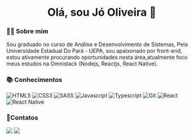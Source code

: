<p>
  <h1 align = "center"> <b> Olá, sou Jó Oliveira 👋 </b> </h1>
</p>

### :man_technologist: Sobre mim
Sou graduado no curso de Análise e Desenvolvimento de Sistemas, Pela Universidade Estadual Do Pará - UEPA, sou apaixonado por front-end, estou ativamente procurando oportunidades nesta área,atualmente foco meus estudos na Omnistack (Nodejs, Reactjs, React Native).

### 📚 Conhecimentos
![HTML5](https://img.shields.io/badge/-HTML5-E34F26?style=flat-square&logo=html5&logoColor=white)
![CSS3](https://img.shields.io/badge/-CSS3-549FDE?style=flat-square&logo=css3&logoColor=white)
![SASS](https://img.shields.io/badge/-SASS-C76494?style=flat-square&logo=sass&logoColor=white)
![Javascript](https://img.shields.io/badge/-Javascript-efd81d?style=flat-square&logo=javascript&logoColor=black)
![Typescript](https://img.shields.io/badge/-Typescript-efd81d?style=flat-square&logo=Typescript&logoColor=black)
![Git](https://img.shields.io/badge/-Git-F05032?style=flat-square&logo=git&logoColor=white)
![React](https://img.shields.io/badge/-React.js-45b8d8?style=flat-square&logo=react&logoColor=white)
![React Native](https://img.shields.io/badge/-React%20Native-45b8d8?style=flat-square&logo=react&logoColor=white)


### 📱Contatos
<a href="https://www.linkedin.com/in/j%C3%B3-oliveira-2756a5180/"><img src="https://img.shields.io/badge/-Linkedin-007ec6?style=flat-square&logo=linkedin&logoColor=white"/></a>
<a href="mailto:joypinheiro63@gmail.com"><img src="https://img.shields.io/badge/-Gmail-F05032?style=flat-square&logo=gmail&logoColor=white"/></a>
